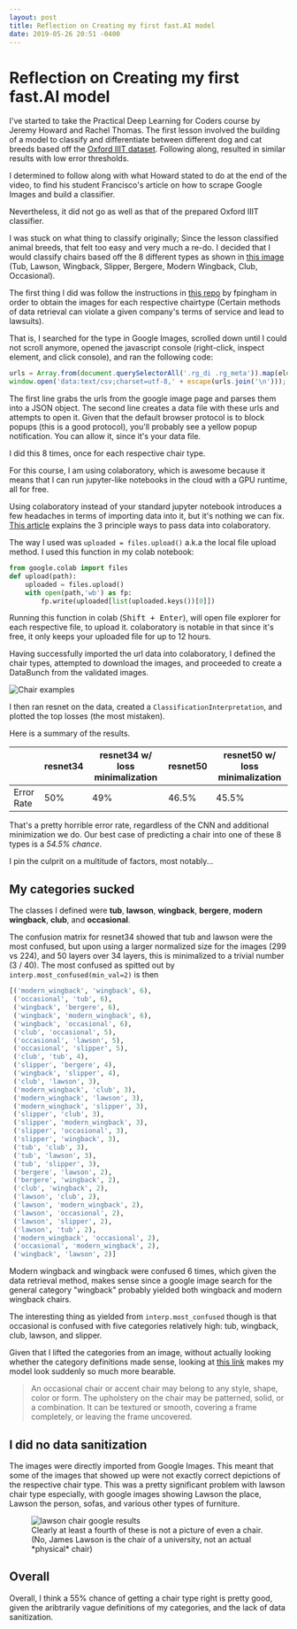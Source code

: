 ```yaml
---
layout: post
title: Reflection on Creating my first fast.AI model
date: 2019-05-26 20:51 -0400
---
```


# Reflection on Creating my first fast.AI model


I've started to take the Practical Deep Learning for Coders course by Jeremy Howard and Rachel Thomas. The first lesson involved the building of a model to classify and differentiate between different dog and cat breeds based off the [Oxford IIIT dataset](https://www.robots.ox.ac.uk/~vgg/data/pets/). Following along, resulted in similar results with low error thresholds.

I determined to follow along with what Howard stated to do at the end of the video, to find his student Francisco's article on how to scrape Google Images and build a classifier.

Nevertheless, it did not go as well as that of the prepared Oxford IIIT classifier.

I was stuck on what thing to classify originally; Since the lesson classified animal breeds, that felt too easy and very much a re-do. I decided that I would classify chairs based off the 8 different types as shown in [this image](https://www.pinterest.com/pin/596515913117819854/) (Tub, Lawson, Wingback, Slipper, Bergere, Modern Wingback, Club, Occasional).

The first thing I did was follow the instructions in [this repo](https://github.com/fpingham/google-images-dataset/blob/master/download_images.ipynb) by fpingham in order to obtain the images for each respective chairtype (Certain methods of data retrieval can violate a given company's terms of service and lead to lawsuits).

That is, I searched for the type in Google Images, scrolled down until I could not scroll anymore, opened the javascript console (right-click, inspect element, and click console), and ran the following code:

```javascript
urls = Array.from(document.querySelectorAll('.rg_di .rg_meta')).map(el=>JSON.parse(el.textContent).ou);
window.open('data:text/csv;charset=utf-8,' + escape(urls.join('\n')));
```

The first line grabs the urls from the google image page and parses them into a JSON object. The second line creates a data file with these urls and attempts to open it. Given that the default browser protocol is to block popups (this is a good protocol), you'll probably see a yellow popup notification. You can allow it, since it's your data file.

I did this 8 times, once for each respective chair type.

For this course, I am using colaboratory, which is awesome because it means that I can run jupyter-like notebooks in the cloud with a GPU runtime, all for free.

Using colaboratory instead of your standard jupyter notebook introduces a few headaches in terms of importing data into it, but it's nothing we can fix. [This article](https://towardsdatascience.com/3-ways-to-load-csv-files-into-colab-7c14fcbdcb92) explains the 3 principle ways to pass data into colaboratory.

The way I used was `uploaded = files.upload()` a.k.a the local file upload method. I used this function in my colab notebook:

```python
from google.colab import files
def upload(path):
    uploaded = files.upload()
    with open(path,'wb') as fp:
        fp.write(uploaded[list(uploaded.keys())[0]])
```

Running this function in colab (<kbd>Shift + Enter</kbd>), will open file explorer for each respective file, to upload it. colaboratory is notable in that since it's free, it only keeps your uploaded file for up to 12 hours.

Having successfully imported the url data into colaboratory, I defined the chair types, attempted to download the images, and proceeded to create a DataBunch from the validated images.

![Chair examples](https://cldup.com/HHa8znhODL-3000x3000.png)

I then ran resnet on the data, created a `ClassificationInterpretation`, and plotted the top losses (the most mistaken).

Here is a summary of the results.

|            | resnet34 | resnet34 w/ loss minimalization | resnet50 | resnet50 w/ loss minimalization |
|------------|----------|---------------------------------|----------|---------------------------------|
| Error Rate | 50%      | 49%                             | 46.5%    | 45.5%                           |

That's a pretty horrible error rate, regardless of the CNN and additional minimization we do. Our best case of predicting a chair into one of these 8 types is a *54.5% chance*.

I pin the culprit on a multitude of factors, most notably...

## My categories sucked

The classes I defined were **tub**, **lawson**, **wingback**, **bergere**, **modern wingback**, **club**, and **occasional**.

The confusion matrix for resnet34 showed that tub and lawson were the most confused, but upon using a larger normalized size for the images (299 vs 224), and 50 layers over 34 layers, this is minimalized to a trivial number (3 / 40). The most confused as spitted out by `interp.most_confused(min_val=2)` is then

```python
[('modern_wingback', 'wingback', 6),
 ('occasional', 'tub', 6),
 ('wingback', 'bergere', 6),
 ('wingback', 'modern_wingback', 6),
 ('wingback', 'occasional', 6),
 ('club', 'occasional', 5),
 ('occasional', 'lawson', 5),
 ('occasional', 'slipper', 5),
 ('club', 'tub', 4),
 ('slipper', 'bergere', 4),
 ('wingback', 'slipper', 4),
 ('club', 'lawson', 3),
 ('modern_wingback', 'club', 3),
 ('modern_wingback', 'lawson', 3),
 ('modern_wingback', 'slipper', 3),
 ('slipper', 'club', 3),
 ('slipper', 'modern_wingback', 3),
 ('slipper', 'occasional', 3),
 ('slipper', 'wingback', 3),
 ('tub', 'club', 3),
 ('tub', 'lawson', 3),
 ('tub', 'slipper', 3),
 ('bergere', 'lawson', 2),
 ('bergere', 'wingback', 2),
 ('club', 'wingback', 2),
 ('lawson', 'club', 2),
 ('lawson', 'modern_wingback', 2),
 ('lawson', 'occasional', 2),
 ('lawson', 'slipper', 2),
 ('lawson', 'tub', 2),
 ('modern_wingback', 'occasional', 2),
 ('occasional', 'modern_wingback', 2),
 ('wingback', 'lawson', 2)]
```

Modern wingback and wingback were confused 6 times, which given the data retrieval method, makes sense since a google image search for the general category "wingback" probably yielded both wingback and modern wingback chairs.

The interesting thing as yielded from `interp.most_confused` though is that occasional is confused with five categories relatively high: tub, wingback, club, lawson, and slipper.

Given that I lifted the categories from an image, without actually looking whether the category definitions made sense, looking at [this link](https://www.thespruce.com/occasional-chairs-1391722) makes my model look suddenly so much more bearable.

> An occasional chair or accent chair may belong to any style, shape, color or form. The upholstery on the chair may be patterned, solid, or a combination. It can be textured or smooth, covering a frame completely, or leaving the frame uncovered.

## I did no data sanitization

The images were directly imported from Google Images. This meant that some of the images that showed up were not exactly correct depictions of the respective chair type. This was a pretty significant problem with lawson chair type especially, with google images showing Lawson the place, Lawson the person, sofas, and various other types of furniture.

<figure>
    <img src="https://cldup.com/iZXzPU8Vl2-3000x3000.png" alt="lawson chair google results"/>
    <figcaption>Clearly at least a fourth of these is not a picture of even a chair. (No, James Lawson is the chair of a university, not an actual *physical* chair)</figcaption>
</figure>

## Overall

Overall, I think a 55% chance of getting a chair type right is pretty good, given the aribtrarily vague definitions of my categories, and the lack of data sanitization.